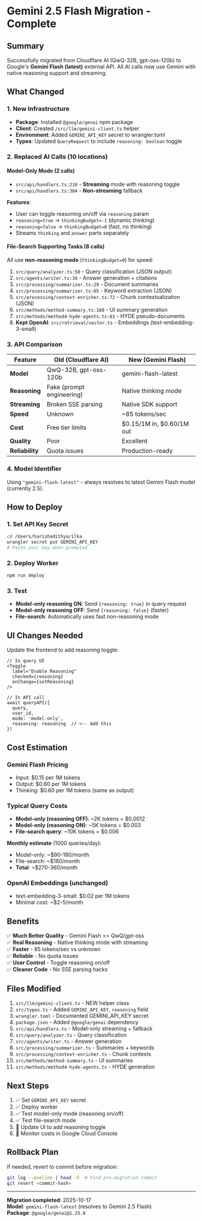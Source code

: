 # Gemini 2.5 Flash Migration - Complete

## Summary

Successfully migrated from Cloudflare AI (QwQ-32B, gpt-oss-120b) to Google's **Gemini Flash (latest)** external API. All AI calls now use Gemini with native reasoning support and streaming.

## What Changed

### 1. New Infrastructure
- **Package**: Installed `@google/genai` npm package
- **Client**: Created `/src/llm/gemini-client.ts` helper
- **Environment**: Added `GEMINI_API_KEY` secret to wrangler.toml
- **Types**: Updated `QueryRequest` to include `reasoning: boolean` toggle

### 2. Replaced AI Calls (10 locations)

#### Model-Only Mode (2 calls)
- `src/api/handlers.ts:218` - **Streaming** mode with reasoning toggle
- `src/api/handlers.ts:304` - **Non-streaming** fallback

**Features**:
- User can toggle reasoning on/off via `reasoning` param
- `reasoning=true` → `thinkingBudget=-1` (dynamic thinking)
- `reasoning=false` → `thinkingBudget=0` (fast, no thinking)
- Streams `thinking` and `answer` parts separately

#### File-Search Supporting Tasks (8 calls)
All use **non-reasoning mode** (`thinkingBudget=0`) for speed:

1. `src/query/analyzer.ts:50` - Query classification (JSON output)
2. `src/agents/writer.ts:34` - Answer generation + citations
3. `src/processing/summarizer.ts:29` - Document summaries
4. `src/processing/summarizer.ts:65` - Keyword extraction (JSON)
5. `src/processing/context-enricher.ts:72` - Chunk contextualization (JSON)
6. `src/methods/method-summary.ts:160` - UI summary generation
7. `src/methods/method4-hyde-agents.ts:81` - HYDE pseudo-documents
8. **Kept OpenAI**: `src/retrieval/vector.ts` - Embeddings (text-embedding-3-small)

### 3. API Comparison

| Feature | Old (Cloudflare AI) | New (Gemini Flash) |
|---------|---------------------|-------------------|
| **Model** | QwQ-32B, gpt-oss-120b | gemini-flash-latest |
| **Reasoning** | Fake (prompt engineering) | Native thinking mode |
| **Streaming** | Broken SSE parsing | Native SDK support |
| **Speed** | Unknown | ~85 tokens/sec |
| **Cost** | Free tier limits | $0.15/1M in, $0.60/1M out |
| **Quality** | Poor | Excellent |
| **Reliability** | Quota issues | Production-ready |

### 4. Model Identifier

Using `"gemini-flash-latest"` - always resolves to latest Gemini Flash model (currently 2.5).

## How to Deploy

### 1. Set API Key Secret
```bash
cd /Users/harishadithya/ilka
wrangler secret put GEMINI_API_KEY
# Paste your key when prompted
```

### 2. Deploy Worker
```bash
npm run deploy
```

### 3. Test
- **Model-only reasoning ON**: Send `{reasoning: true}` in query request
- **Model-only reasoning OFF**: Send `{reasoning: false}` (faster)
- **File-search**: Automatically uses fast non-reasoning mode

## UI Changes Needed

Update the frontend to add reasoning toggle:

```tsx
// In query UI
<Toggle 
  label="Enable Reasoning" 
  checked={reasoning}
  onChange={setReasoning}
/>

// In API call
await queryAPI({
  query,
  user_id,
  mode: 'model-only',
  reasoning: reasoning  // <-- Add this
})
```

## Cost Estimation

### Gemini Flash Pricing
- Input: $0.15 per 1M tokens
- Output: $0.60 per 1M tokens  
- Thinking: $0.60 per 1M tokens (same as output)

### Typical Query Costs
- **Model-only (reasoning OFF)**: ~2K tokens = $0.0012
- **Model-only (reasoning ON)**: ~5K tokens = $0.003
- **File-search query**: ~10K tokens = $0.006

**Monthly estimate** (1000 queries/day):
- Model-only: ~$90-180/month
- File-search: ~$180/month
- **Total**: ~$270-360/month

### OpenAI Embeddings (unchanged)
- text-embedding-3-small: $0.02 per 1M tokens
- Minimal cost: ~$2-5/month

## Benefits

✅ **Much Better Quality** - Gemini Flash >> QwQ/gpt-oss  
✅ **Real Reasoning** - Native thinking mode with streaming  
✅ **Faster** - 85 tokens/sec vs unknown  
✅ **Reliable** - No quota issues  
✅ **User Control** - Toggle reasoning on/off  
✅ **Cleaner Code** - No SSE parsing hacks  

## Files Modified

1. `src/llm/gemini-client.ts` - NEW helper class
2. `src/types.ts` - Added `GEMINI_API_KEY`, `reasoning` field
3. `wrangler.toml` - Documented GEMINI_API_KEY secret
4. `package.json` - Added `@google/genai` dependency
5. `src/api/handlers.ts` - Model-only streaming + fallback
6. `src/query/analyzer.ts` - Query classification
7. `src/agents/writer.ts` - Answer generation
8. `src/processing/summarizer.ts` - Summaries + keywords
9. `src/processing/context-enricher.ts` - Chunk contexts
10. `src/methods/method-summary.ts` - UI summaries
11. `src/methods/method4-hyde-agents.ts` - HYDE generation

## Next Steps

1. ✅ Set `GEMINI_API_KEY` secret
2. ✅ Deploy worker
3. ✅ Test model-only mode (reasoning on/off)
4. ✅ Test file-search mode
5. 🔲 Update UI to add reasoning toggle
6. 🔲 Monitor costs in Google Cloud Console

## Rollback Plan

If needed, revert to commit before migration:
```bash
git log --oneline | head -5  # Find pre-migration commit
git revert <commit-hash>
```

---

**Migration completed**: 2025-10-17  
**Model**: `gemini-flash-latest` (resolves to Gemini 2.5 Flash)  
**Package**: `@google/genai@1.25.0`
